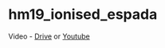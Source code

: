 # hm19_ionised_espada

Video - [Drive](https://drive.google.com/file/d/1rHVCPuu8fM5laP2ZN3jrJQTFAoR_BCPx/view?usp=sharing)
 or [Youtube](https://youtu.be/3-G8Oo2hyfw)
